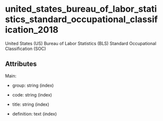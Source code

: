 # united_states_bureau_of_labor_statistics_standard_occupational_classification_2018


United States (US) Bureau of Labor Statistics (BLS) Standard Occupational Classification (SOC)

## Attributes

Main:

* group: string (index)

* code: string (index)

* title: string (index)

* definition: text (index)

